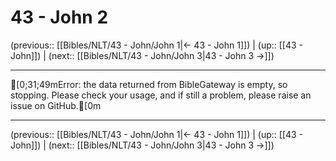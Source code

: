 # 43 - John 2

(previous:: [[Bibles/NLT/43 - John/John 1|← 43 - John 1]]) | (up:: [[43 - John]]) | (next:: [[Bibles/NLT/43 - John/John 3|43 - John 3 →]])

***
[0;31;49mError: the data returned from BibleGateway is empty, so stopping. Please check your usage, and if still a problem, please raise an issue on GitHub.[0m

***

(previous:: [[Bibles/NLT/43 - John/John 1|← 43 - John 1]]) | (up:: [[43 - John]]) | (next:: [[Bibles/NLT/43 - John/John 3|43 - John 3 →]])
